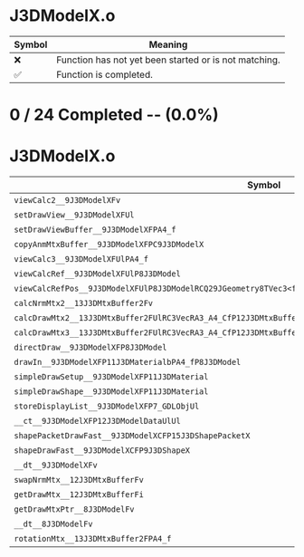 # J3DModelX.o
| Symbol | Meaning 
| ------------- | ------------- 
| :x: | Function has not yet been started or is not matching. 
| :white_check_mark: | Function is completed. 


# 0 / 24 Completed -- (0.0%)
# J3DModelX.o
| Symbol | Decompiled? |
| ------------- | ------------- |
| `viewCalc2__9J3DModelXFv` | :x: |
| `setDrawView__9J3DModelXFUl` | :x: |
| `setDrawViewBuffer__9J3DModelXFPA4_f` | :x: |
| `copyAnmMtxBuffer__9J3DModelXFPC9J3DModelX` | :x: |
| `viewCalc3__9J3DModelXFUlPA4_f` | :x: |
| `viewCalcRef__9J3DModelXFUlP8J3DModel` | :x: |
| `viewCalcRefPos__9J3DModelXFUlP8J3DModelRCQ29JGeometry8TVec3<f>RCQ29JGeometry8TVec3<f>` | :x: |
| `calcNrmMtx2__13J3DMtxBuffer2Fv` | :x: |
| `calcDrawMtx2__13J3DMtxBuffer2FUlRC3VecRA3_A4_CfP12J3DMtxBuffer` | :x: |
| `calcDrawMtx3__13J3DMtxBuffer2FUlRC3VecRA3_A4_CfP12J3DMtxBufferRCQ29JGeometry8TVec3<f>RCQ29JGeometry8TVec3<f>` | :x: |
| `directDraw__9J3DModelXFP8J3DModel` | :x: |
| `drawIn__9J3DModelXFP11J3DMaterialbPA4_fP8J3DModel` | :x: |
| `simpleDrawSetup__9J3DModelXFP11J3DMaterial` | :x: |
| `simpleDrawShape__9J3DModelXFP11J3DMaterial` | :x: |
| `storeDisplayList__9J3DModelXFP7_GDLObjUl` | :x: |
| `__ct__9J3DModelXFP12J3DModelDataUlUl` | :x: |
| `shapePacketDrawFast__9J3DModelXCFP15J3DShapePacketX` | :x: |
| `shapeDrawFast__9J3DModelXCFP9J3DShapeX` | :x: |
| `__dt__9J3DModelXFv` | :x: |
| `swapNrmMtx__12J3DMtxBufferFv` | :x: |
| `getDrawMtx__12J3DMtxBufferFi` | :x: |
| `getDrawMtxPtr__8J3DModelFv` | :x: |
| `__dt__8J3DModelFv` | :x: |
| `rotationMtx__13J3DMtxBuffer2FPA4_f` | :x: |
